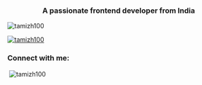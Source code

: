 <h3 align="center">A passionate frontend developer from India</h3>

<p align="left"> <img src="https://komarev.com/ghpvc/?username=tamizh100&label=Profile%20views&color=0e75b6&style=flat" alt="tamizh100" /> </p>

<p align="left"> <a href="https://github.com/ryo-ma/github-profile-trophy"><img src="https://github-profile-trophy.vercel.app/?username=tamizh100" alt="tamizh100" /></a> </p>

<h3 align="left">Connect with me:</h3>
<p align="left">
</p>

<p>&nbsp;<img align="center" src="https://github-readme-stats.vercel.app/api?username=tamizh100&show_icons=true&locale=en" alt="tamizh100" /></p>
